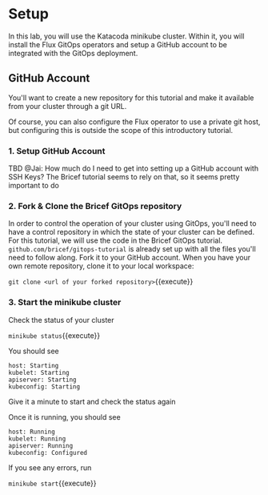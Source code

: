 # Setup

In this lab, you will use the Katacoda minikube cluster. Within it, you will install the Flux GitOps operators and setup a GitHub account to be integrated with the GitOps deployment.

## GitHub Account

You'll want to create a new repository for this tutorial and make it available from your cluster through a git URL.

Of course, you can also configure the Flux operator to use a private git host, but configuring this is outside the scope of this introductory tutorial.

### 1. Setup GitHub Account

TBD @Jai: How much do I need to get into setting up a GitHub account with SSH Keys? The Bricef tutorial seems to rely on that, so it seems pretty important to do

### 2. Fork & Clone the Bricef GitOps repository
In order to control the operation of your cluster using GitOps, you'll need to have a control repository in which the state of your cluster can be defined. For this tutorial, we will use the code in the Bricef GitOps tutorial. `github.com/bricef/gitops-tutorial` is already set up with all the files you'll need to follow along. Fork it to your GitHub account. When you have your own remote repository, clone it to your local workspace:

`git clone <url of your forked repository>`{{execute}}

### 3. Start the minikube cluster

Check the status of your cluster

`minikube status`{{execute}}

You should see
```shell
host: Starting
kubelet: Starting
apiserver: Starting
kubeconfig: Starting
```

Give it a minute to start and check the status again

Once it is running, you should see
```shell
host: Running
kubelet: Running
apiserver: Running
kubeconfig: Configured
```

If you see any errors, run

`minikube start`{{execute}}
